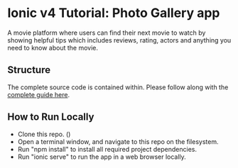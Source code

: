 # Ionic v4 Tutorial: Photo Gallery app

A movie platform where users can find their next movie to watch by showing helpful tips which includes reviews, rating, actors and anything you need to know about the movie.

## Structure
The complete source code is contained within. Please follow along with the [complete guide here](https://ionicframework.com/docs/angular/your-first-app).

## How to Run Locally
* Clone this repo. ()
* Open a terminal window, and navigate to this repo on the filesystem.
* Run "npm install" to install all required project dependencies. 
* Run "ionic serve" to run the app in a web browser locally.

